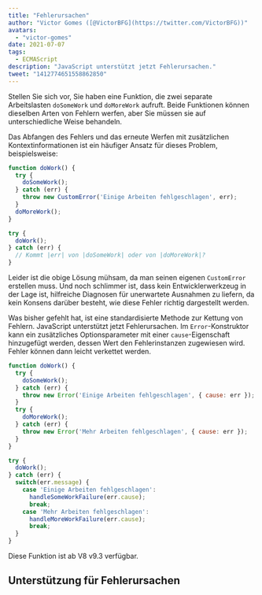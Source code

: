 ```yaml
---
title: "Fehlerursachen"
author: "Victor Gomes ([@VictorBFG](https://twitter.com/VictorBFG))"
avatars: 
  - "victor-gomes"
date: 2021-07-07
tags: 
  - ECMAScript
description: "JavaScript unterstützt jetzt Fehlerursachen."
tweet: "1412774651558862850"
---
```


Stellen Sie sich vor, Sie haben eine Funktion, die zwei separate Arbeitslasten `doSomeWork` und `doMoreWork` aufruft. Beide Funktionen können dieselben Arten von Fehlern werfen, aber Sie müssen sie auf unterschiedliche Weise behandeln.

Das Abfangen des Fehlers und das erneute Werfen mit zusätzlichen Kontextinformationen ist ein häufiger Ansatz für dieses Problem, beispielsweise:

```js
function doWork() {
  try {
    doSomeWork();
  } catch (err) {
    throw new CustomError('Einige Arbeiten fehlgeschlagen', err);
  }
  doMoreWork();
}

try {
  doWork();
} catch (err) {
  // Kommt |err| von |doSomeWork| oder von |doMoreWork|?
}
```

Leider ist die obige Lösung mühsam, da man seinen eigenen `CustomError` erstellen muss. Und noch schlimmer ist, dass kein Entwicklerwerkzeug in der Lage ist, hilfreiche Diagnosen für unerwartete Ausnahmen zu liefern, da kein Konsens darüber besteht, wie diese Fehler richtig dargestellt werden.

<!--truncate-->
Was bisher gefehlt hat, ist eine standardisierte Methode zur Kettung von Fehlern. JavaScript unterstützt jetzt Fehlerursachen. Im `Error`-Konstruktor kann ein zusätzliches Optionsparameter mit einer `cause`-Eigenschaft hinzugefügt werden, dessen Wert den Fehlerinstanzen zugewiesen wird. Fehler können dann leicht verkettet werden.

```js
function doWork() {
  try {
    doSomeWork();
  } catch (err) {
    throw new Error('Einige Arbeiten fehlgeschlagen', { cause: err });
  }
  try {
    doMoreWork();
  } catch (err) {
    throw new Error('Mehr Arbeiten fehlgeschlagen', { cause: err });
  }
}

try {
  doWork();
} catch (err) {
  switch(err.message) {
    case 'Einige Arbeiten fehlgeschlagen':
      handleSomeWorkFailure(err.cause);
      break;
    case 'Mehr Arbeiten fehlgeschlagen':
      handleMoreWorkFailure(err.cause);
      break;
  }
}
```

Diese Funktion ist ab V8 v9.3 verfügbar.

## Unterstützung für Fehlerursachen

<feature-support chrome="93 https://chromium-review.googlesource.com/c/v8/v8/+/2784681"
                 firefox="91 https://bugzilla.mozilla.org/show_bug.cgi?id=1679653"
                 safari="15 https://bugs.webkit.org/show_bug.cgi?id=223302"
                 nodejs="no"
                 babel="no"></feature-support>
